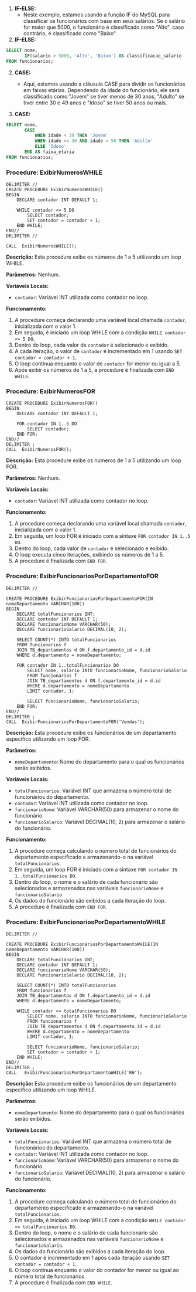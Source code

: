 

1. **IF-ELSE:**
   - Neste exemplo, estamos usando a função IF do MySQL para classificar os funcionários com base em seus salários. Se o salário for maior que 5000, o funcionário é classificado como "Alto", caso contrário, é classificado como "Baixo".
1. **IF-ELSE:**
```sql
SELECT nome, 
       IF(salario > 5000, 'Alto', 'Baixo') AS classificacao_salario
FROM funcionarios;
```

2. **CASE:**
   - Aqui, estamos usando a cláusula CASE para dividir os funcionários em faixas etárias. Dependendo da idade do funcionário, ele será classificado como "Jovem" se tiver menos de 30 anos, "Adulto" se tiver entre 30 e 49 anos e "Idoso" se tiver 50 anos ou mais.

2. **CASE:**
```sql
SELECT nome,
       CASE
           WHEN idade < 30 THEN 'Jovem'
           WHEN idade >= 30 AND idade < 50 THEN 'Adulto'
           ELSE 'Idoso'
       END AS faixa_etaria
FROM funcionarios;
```
### Procedure: ExibirNumerosWHILE
```
DELIMITER //
CREATE PROCEDURE ExibirNumerosWHILE()
BEGIN
    DECLARE contador INT DEFAULT 1;

    WHILE contador <= 5 DO
        SELECT contador;
        SET contador = contador + 1;
    END WHILE;
END//
DELIMITER //

CALL  ExibirNumerosWHILE();
```

**Descrição:**
Esta procedure exibe os números de 1 a 5 utilizando um loop WHILE.

**Parâmetros:**
Nenhum.

**Variáveis Locais:**
- `contador`: Variável INT utilizada como contador no loop.

**Funcionamento:**
1. A procedure começa declarando uma variável local chamada `contador`, inicializada com o valor 1.
2. Em seguida, é iniciado um loop WHILE com a condição `WHILE contador <= 5 DO`.
3. Dentro do loop, cada valor de `contador` é selecionado e exibido.
4. A cada iteração, o valor de `contador` é incrementado em 1 usando `SET contador = contador + 1`.
5. O loop continua enquanto o valor de `contador` for menor ou igual a 5.
6. Após exibir os números de 1 a 5, a procedure é finalizada com `END WHILE`.

### Procedure: ExibirNumerosFOR

```
CREATE PROCEDURE ExibirNumerosFOR()
BEGIN
    DECLARE contador INT DEFAULT 1;

    FOR contador IN 1..5 DO
        SELECT contador;
    END FOR;
END//
DELIMITER ;
CALL  ExibirNumerosFOR();
```

**Descrição:**
Esta procedure exibe os números de 1 a 5 utilizando um loop FOR.

**Parâmetros:**
Nenhum.

**Variáveis Locais:**
- `contador`: Variável INT utilizada como contador no loop.

**Funcionamento:**
1. A procedure começa declarando uma variável local chamada `contador`, inicializada com o valor 1.
2. Em seguida, um loop FOR é iniciado com a sintaxe `FOR contador IN 1..5 DO`.
3. Dentro do loop, cada valor de `contador` é selecionado e exibido.
4. O loop executa cinco iterações, exibindo os números de 1 a 5.
5. A procedure é finalizada com `END FOR`.

### Procedure: ExibirFuncionariosPorDepartamentoFOR
```
DELIMITER //

CREATE PROCEDURE ExibirFuncionariosPorDepartamentoFOR(IN nomeDepartamento VARCHAR(100))
BEGIN
    DECLARE totalFuncionarios INT;
    DECLARE contador INT DEFAULT 1;
    DECLARE funcionarioNome VARCHAR(50);
    DECLARE funcionarioSalario DECIMAL(10, 2);

    SELECT COUNT(*) INTO totalFuncionarios
    FROM funcionarios f
    JOIN TB_departamentos d ON f.departamento_id = d.id
    WHERE d.departamento = nomeDepartamento;

    FOR contador IN 1..totalFuncionarios DO
        SELECT nome, salario INTO funcionarioNome, funcionarioSalario
        FROM funcionarios f
        JOIN TB_departamentos d ON f.departamento_id = d.id
        WHERE d.departamento = nomeDepartamento
        LIMIT contador, 1;

        SELECT funcionarioNome, funcionarioSalario;
    END FOR;
END//
DELIMITER ;
CALL  ExibirFuncionariosPorDepartamentoFOR('Vendas');
```


**Descrição:**
Esta procedure exibe os funcionários de um departamento específico utilizando um loop FOR.

**Parâmetros:**
- `nomeDepartamento`: Nome do departamento para o qual os funcionários serão exibidos.

**Variáveis Locais:**
- `totalFuncionarios`: Variável INT que armazena o número total de funcionários do departamento.
- `contador`: Variável INT utilizada como contador no loop.
- `funcionarioNome`: Variável VARCHAR(50) para armazenar o nome do funcionário.
- `funcionarioSalario`: Variável DECIMAL(10, 2) para armazenar o salário do funcionário.

**Funcionamento:**
1. A procedure começa calculando o número total de funcionários do departamento especificado e armazenando-o na variável `totalFuncionarios`.
2. Em seguida, um loop FOR é iniciado com a sintaxe `FOR contador IN 1..totalFuncionarios DO`.
3. Dentro do loop, o nome e o salário de cada funcionário são selecionados e armazenados nas variáveis `funcionarioNome` e `funcionarioSalario`.
4. Os dados do funcionário são exibidos a cada iteração do loop.
5. A procedure é finalizada com `END FOR`.

### Procedure: ExibirFuncionariosPorDepartamentoWHILE

```
DELIMITER //

CREATE PROCEDURE ExibirFuncionariosPorDepartamentoWHILE(IN nomeDepartamento VARCHAR(100))
BEGIN
    DECLARE totalFuncionarios INT;
    DECLARE contador INT DEFAULT 1;
    DECLARE funcionarioNome VARCHAR(50);
    DECLARE funcionarioSalario DECIMAL(10, 2);

    SELECT COUNT(*) INTO totalFuncionarios
    FROM funcionarios f
    JOIN TB_departamentos d ON f.departamento_id = d.id
    WHERE d.departamento = nomeDepartamento;

    WHILE contador <= totalFuncionarios DO
        SELECT nome, salario INTO funcionarioNome, funcionarioSalario
        FROM funcionarios f
        JOIN TB_departamentos d ON f.departamento_id = d.id
        WHERE d.departamento = nomeDepartamento
        LIMIT contador, 1;

        SELECT funcionarioNome, funcionarioSalario;
        SET contador = contador + 1;
    END WHILE;
END//
DELIMITER ;
CALL   ExibirFuncionariosPorDepartamentoWHILE('RH');
```

**Descrição:**
Esta procedure exibe os funcionários de um departamento específico utilizando um loop WHILE.

**Parâmetros:**
- `nomeDepartamento`: Nome do departamento para o qual os funcionários serão exibidos.

**Variáveis Locais:**
- `totalFuncionarios`: Variável INT que armazena o número total de funcionários do departamento.
- `contador`: Variável INT utilizada como contador no loop.
- `funcionarioNome`: Variável VARCHAR(50) para armazenar o nome do funcionário.
- `funcionarioSalario`: Variável DECIMAL(10, 2) para armazenar o salário do funcionário.

**Funcionamento:**
1. A procedure começa calculando o número total de funcionários do departamento especificado e armazenando-o na variável `totalFuncionarios`.
2. Em seguida, é iniciado um loop WHILE com a condição `WHILE contador <= totalFuncionarios DO`.
3. Dentro do loop, o nome e o salário de cada funcionário são selecionados e armazenados nas variáveis `funcionarioNome` e `funcionarioSalario`.
4. Os dados do funcionário são exibidos a cada iteração do loop.
5. O contador é incrementado em 1 após cada iteração usando `SET contador = contador + 1`.
6. O loop continua enquanto o valor do contador for menor ou igual ao número total de funcionários.
7. A procedure é finalizada com `END WHILE`.